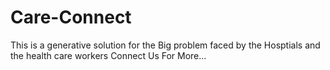 # Care-Connect
This is a generative solution for the Big problem faced by the Hosptials and the health care workers 
Connect Us For More...
